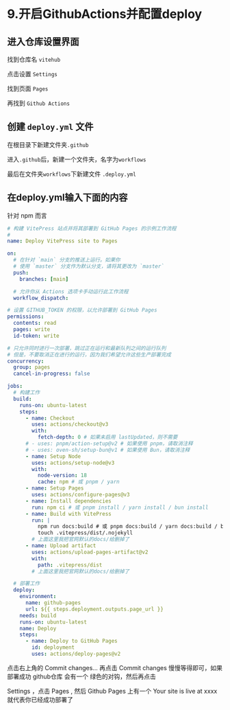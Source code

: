 # 9.开启GithubActions并配置deploy

## 进入仓库设置界面

找到仓库名 `vitehub`

点击设置 `Settings`

找到页面 `Pages`

再找到 `Github Actions`

## 创建 `deploy.yml` 文件

在根目录下新建文件夹`.github`

进入`.github`后，新建一个文件夹，名字为`workflows`

最后在文件夹`workflows`下新建文件 `.deploy.yml`

## 在deploy.yml输入下面的内容

针对 npm 而言

```yml
# 构建 VitePress 站点并将其部署到 GitHub Pages 的示例工作流程
#
name: Deploy VitePress site to Pages

on:
  # 在针对 `main` 分支的推送上运行。如果你
  # 使用 `master` 分支作为默认分支，请将其更改为 `master`
  push:
    branches: [main]

  # 允许你从 Actions 选项卡手动运行此工作流程
  workflow_dispatch:

# 设置 GITHUB_TOKEN 的权限，以允许部署到 GitHub Pages
permissions:
  contents: read
  pages: write
  id-token: write

# 只允许同时进行一次部署，跳过正在运行和最新队列之间的运行队列
# 但是，不要取消正在进行的运行，因为我们希望允许这些生产部署完成
concurrency:
  group: pages
  cancel-in-progress: false

jobs:
  # 构建工作
  build:
    runs-on: ubuntu-latest
    steps:
      - name: Checkout
        uses: actions/checkout@v3
        with:
          fetch-depth: 0 # 如果未启用 lastUpdated，则不需要
      # - uses: pnpm/action-setup@v2 # 如果使用 pnpm，请取消注释
      # - uses: oven-sh/setup-bun@v1 # 如果使用 Bun，请取消注释
      - name: Setup Node
        uses: actions/setup-node@v3
        with:
          node-version: 18
          cache: npm # 或 pnpm / yarn
      - name: Setup Pages
        uses: actions/configure-pages@v3
      - name: Install dependencies
        run: npm ci # 或 pnpm install / yarn install / bun install
      - name: Build with VitePress
        run: |
          npm run docs:build # 或 pnpm docs:build / yarn docs:build / bun run docs:build
          touch .vitepress/dist/.nojekyll      
        # 上面这里我把官网默认的docs/给删掉了
      - name: Upload artifact
        uses: actions/upload-pages-artifact@v2
        with:
          path: .vitepress/dist
        # 上面这里我把官网默认的docs/给删掉了

  # 部署工作
  deploy:
    environment:
      name: github-pages
      url: ${{ steps.deployment.outputs.page_url }}
    needs: build
    runs-on: ubuntu-latest
    name: Deploy
    steps:
      - name: Deploy to GitHub Pages
        id: deployment
        uses: actions/deploy-pages@v2
```

点击右上角的 Commit changes... 再点击 Commit changes 慢慢等得即可，如果部署成功 github仓库 会有一个 绿色的对钩，然后再点击 

Settings ，点击 Pages , 然后 Github Pages 上有一个 Your site is live at  xxxx 就代表你已经成功部署了
